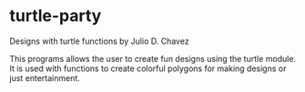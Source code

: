 # turtle-party
Designs with turtle functions
by Julio D. Chavez

This programs allows the user to create fun designs using the turtle module. It is used with functions to create colorful polygons for making designs or just entertainment.
